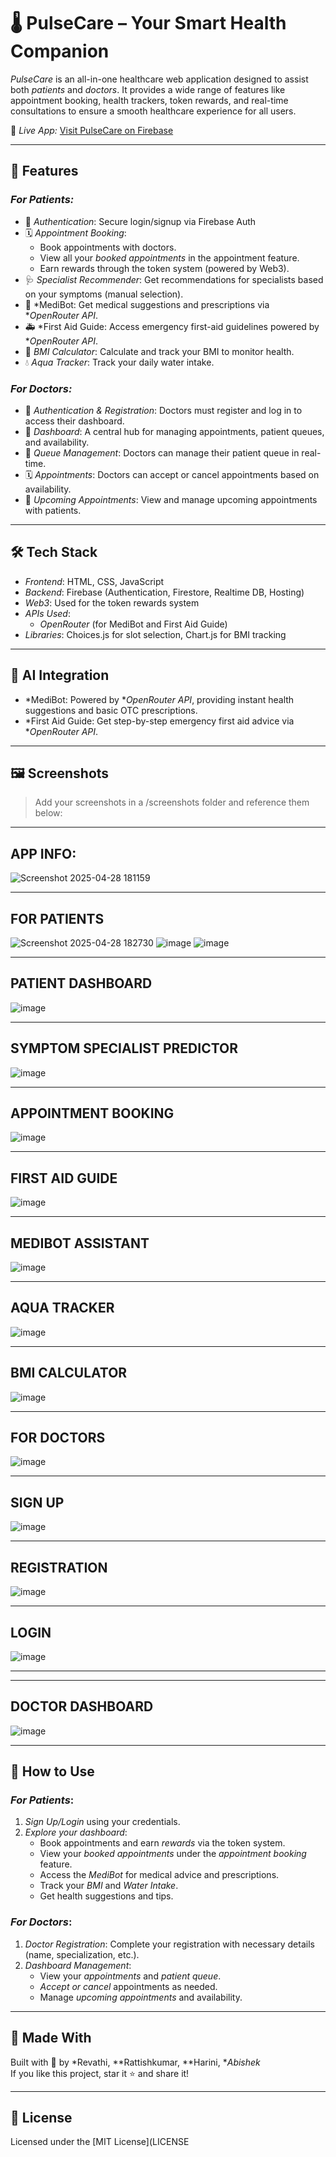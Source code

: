 # 🌡 PulseCare – Your Smart Health Companion

*PulseCare* is an all-in-one healthcare web application designed to assist both *patients* and *doctors*. It provides a wide range of features like appointment booking, health trackers, token rewards, and real-time consultations to ensure a smooth healthcare experience for all users.

🔗 *Live App:* [Visit PulseCare on Firebase](https://medisphere-d2f5c.web.app/)  


---

## 🚀 Features

### *For Patients:*

- 🔐 *Authentication*: Secure login/signup via Firebase Auth
- 🗓 *Appointment Booking*: 
  - Book appointments with doctors.
  - View all your *booked appointments* in the appointment feature.
  - Earn rewards through the token system (powered by Web3).
- 🩺 *Specialist Recommender*: Get recommendations for specialists based on your symptoms (manual selection).
- 🤖 *MediBot: Get medical suggestions and prescriptions via **OpenRouter API*.
- 🚑 *First Aid Guide: Access emergency first-aid guidelines powered by **OpenRouter API*.
- 🧮 *BMI Calculator*: Calculate and track your BMI to monitor health.
- 💧 *Aqua Tracker*: Track your daily water intake.

### *For Doctors:*

- 🔐 *Authentication & Registration*: Doctors must register and log in to access their dashboard.
- 📅 *Dashboard*: A central hub for managing appointments, patient queues, and availability.
- 🔄 *Queue Management*: Doctors can manage their patient queue in real-time.
- 🗓 *Appointments*: Doctors can accept or cancel appointments based on availability.
- 📅 *Upcoming Appointments*: View and manage upcoming appointments with patients.

---

## 🛠 Tech Stack

- *Frontend*: HTML, CSS, JavaScript
- *Backend*: Firebase (Authentication, Firestore, Realtime DB, Hosting)
- *Web3*: Used for the token rewards system
- *APIs Used*: 
  - *OpenRouter* (for MediBot and First Aid Guide)
- *Libraries*: Choices.js for slot selection, Chart.js for BMI tracking

---

## 🧠 AI Integration

- *MediBot: Powered by **OpenRouter API*, providing instant health suggestions and basic OTC prescriptions.
- *First Aid Guide: Get step-by-step emergency first aid advice via **OpenRouter API*.

---

## 🖼 Screenshots

> Add your screenshots in a /screenshots folder and reference them below:
---
## APP INFO:

![Screenshot 2025-04-28 181159](https://github.com/user-attachments/assets/b16c2004-5541-4d53-9a3b-b191d5794af1)

---
FOR PATIENTS
---
![Screenshot 2025-04-28 182730](https://github.com/user-attachments/assets/23107ed7-1fa0-48ad-83e7-a3719d43aa96)
![image](https://github.com/user-attachments/assets/a61593ef-5836-4000-872f-9dec3d2840f7)
![image](https://github.com/user-attachments/assets/073a75c3-33e6-463a-9561-4bd5b4c43811)

---
PATIENT DASHBOARD
---


                                 
![image](https://github.com/user-attachments/assets/e43f0e94-3044-4af7-92d2-75a831a67d5a)

---
SYMPTOM SPECIALIST PREDICTOR
---

![image](https://github.com/user-attachments/assets/930319be-d530-4295-a45a-efdc468c3632)

---
APPOINTMENT BOOKING
---
![image](https://github.com/user-attachments/assets/8ed15aef-8023-4a36-b049-a7eb1e5e1ec0)

---
FIRST AID GUIDE
---

![image](https://github.com/user-attachments/assets/b85be6fa-6b6e-45b4-b5ce-2a9a7a23875f)

---
MEDIBOT ASSISTANT
---

![image](https://github.com/user-attachments/assets/700099b7-d9b2-42d5-9473-59452ad78c1e)


---
AQUA TRACKER
---

![image](https://github.com/user-attachments/assets/705e3732-d98d-4f95-8efe-c9a1a9791af8)

---
BMI CALCULATOR
---

![image](https://github.com/user-attachments/assets/9f03bbfa-cbab-437f-a175-43d97968b5d1)


---

FOR DOCTORS
---

![image](https://github.com/user-attachments/assets/3eb4de7a-40e7-46f9-ab79-967301393b75)

---
SIGN UP
---

![image](https://github.com/user-attachments/assets/3fe322de-33c1-4e6d-a263-6fc036bd5e1d)

---

REGISTRATION
---

![image](https://github.com/user-attachments/assets/bc5e7997-f6b6-487d-9e54-1127ac2fadff)


---

LOGIN
---

![image](https://github.com/user-attachments/assets/57afbbe9-dd0a-45f5-8396-9bffd8182e53)



---

---
DOCTOR DASHBOARD
---

![image](https://github.com/user-attachments/assets/4c324703-7b62-4a58-abf9-6a5856bbdcf5)

---

## 🧪 How to Use

### *For Patients*:
1. *Sign Up/Login* using your credentials.
2. *Explore your dashboard*: 
   - Book appointments and earn *rewards* via the token system.
   - View your *booked appointments* under the *appointment booking* feature.
   - Access the *MediBot* for medical advice and prescriptions.
   - Track your *BMI* and *Water Intake*.
   - Get health suggestions and tips.

### *For Doctors*:
1. *Doctor Registration*: Complete your registration with necessary details (name, specialization, etc.).
2. *Dashboard Management*: 
   - View your *appointments* and *patient queue*.
   - *Accept or cancel* appointments as needed.
   - Manage *upcoming appointments* and availability.

---

## 🤝 Made With

Built with 💙 by *Revathi, **Rattishkumar, **Harini, **Abishek*  
If you like this project, star it ⭐ and share it!

---

## 📄 License

Licensed under the [MIT License](LICENSE
